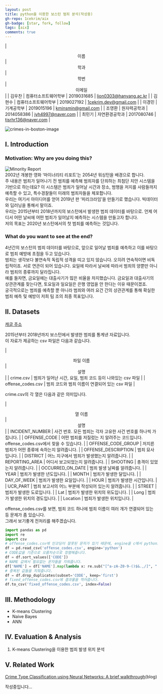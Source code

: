 ```yaml
---
layout: post
title: python을 이용한 보스턴 범죄 분석(작성중)
gh-repo: 1cekrim/aix
gh-badge: [star, fork, follow]
tags: [aix]
comments: true
---
```


| <center>이름</center> | <center> 학과 </center> | <center>학번</center> | <center>이메일</center> |
| 김우찬 | 컴퓨터소프트웨어학부 | 2019031685 | lion0303@hanyang.ac.kr |
| 김현수 | 컴퓨터소프트웨어학부 | 2019027192 | 1cekrim.dev@gmail.com |
| 이경민 | 기계공학부           | 2019015196 | kminsmin@gmail.com |
| 조영환 | 원자력공학과         | 2014058386 | jyh4997@naver.com |
| 최민기 | 자연환경공학과       | 2017080746 | tjsrhr136@naver.com |

![crimes-in-boston-image](https://storage.googleapis.com/kaggle-datasets-images/49781/90388/0e523321547c24d989c910879491fce7/dataset-cover.JPG?t=2018-09-04-17-52-47)

## I. Introduction

### Motivation: Why are you doing this?
![Minority Report](https://ww.namu.la/s/06a79176babdc3957a67d9adbbc8614f934adea355ce3417d5596f9a236f50a6aa47b9aa4ad9d39ba60f03d8ed5a0dc419a86f9f915af409b6783259cc253aba33c4b3681cf5dc504a62c0f44f6af8131b7aa60c550d5afb0ad94f4addc633c0)<br>
2002년 개봉한 영화 ‘마이너리티 리포트’는 2054년 워싱턴을 배경으로 합니다.<br>
주 내용은 범죄가 일어나기 전 범죄를 예측해 범죄자를 단죄하는 최첨단 치안 시스템을 기반으로 하는데요? 이 시스템은 범죄가 일어날 시간과 장소, 범행을 저지를 사람들까지 예측할 수 있고, 특수경찰들이 미래의 범죄자들을 체포합니다.<br>
우리는 여기서 아이디어를 얻어 2019년 판 ‘피리크라임’을 만들기로 했습니다. 빅데이터와 딥러닝을 통해서 말이죠.<br>
우리는 2015년부터 2018년까지의 보스턴에서 발생한 범죄 데이터를 바탕으로. 언제 어디서 어떤 날씨에 어떤 범죄가 일어날지 예측하는 시스템을 만들고자 합니다.<br>
저의 목표는 2020년 보스턴에서의 첫 범죄를 예측하는 것입니다.

### What do you want to see at the end?
4년간의 보스턴의 범죄 데이터를 바탕으로, 앞으로 일어날 범죄를 예측하고 이를 바탕으로 범죄 예방에 초점을 두고 있습니다.<br>
범죄는 생각보다 불연속적 독립적 성격을 띠고 있지 않습니다. 오히려 연속적이면 비독립적이죠. 서로 연관이 되어 있습니다. 요일에 따라서 날씨에 따라서 범죄의 양뿐만 아니라 범죄의 종류까지 달라집니다.<br>
예를 들자면, 금요일에는 대출사기가 많은 비율을 차지했습니다. 금요일과 대출사기의 상관관계를 찾는다면, 토요일과 일요일은 은행 영업을 안 한다는 이유 때문이겠죠.<br>
궁극적으로는 범죄를 예측할 뿐 아니라 범죄와 여러 요건 간의 상관관계를 통해 확실한 범죄 예측 및 예방이 저희 팀 조의 최종 목표입니다. 

## II. Datasets

[캐글 주소](https://www.kaggle.com/AnalyzeBoston/crimes-in-boston)

2015년부터 2018년까지 보스턴에서 발생한 범죄를 통계낸 자료입니다.<br>
이 자료가 제공하는 csv 파일은 다음과 같습니다.<br>

| <center>파일 이름</center> | <center>설명</center> |
| crime.csv | 범죄가 일어난 시간, 요일, 범죄 코드 등이 나와있는 csv 파일 |
| offense_codes.csv | 범죄 코드와 범죄 이름이 연결되어 있는 csv 파일 |

crime.csv의 각 열은 다음과 같은 의미입니다.

| <center>열 이름</center> | <center>설명</center> |
| INCIDENT_NUMBER | 사건 번호. 모든 범죄는 각자 고유한 사건 번호를 하나씩 가집니다. |
| OFFENSE_CODE | 어떤 범죄를 저질렀는 지 알려주는 코드입니다. offense_codes.csv에서 찾을 수 있습니다. |
| OFFENSE_CODE_GROUP | 저지른 범죄가 어떤 종류에 속하는지 알려줍니다. |
| OFFENSE_DESCRIPTION | 범죄 묘사입니다. |
| DISTRICT | 어느 지구에서 범죄가 발생했는지 알려줍니다. |
| REPORTING_AREA | 어디서 보고되었는지 알려줍니다. |
| SHOOTING | 총격이 있었는지 알려줍니다. |
| OCCURRED_ON_DATE | 범죄 발생 날짜를 알려줍니다. |
| YEAR | 범죄가 발생한 년도입니다. |
| MONTH | 범죄가 발생한 달입니다. |
| DAY_OF_WEEK | 범죄가 발생한 요일입니다. |
| HOUR | 범죄가 발생한 시간입니다. |
| UCR_PART | 범죄 보고서의 어느 부분에 작성되어 있는지 알려줍니다. |
| STREET | 범죄가 발생한 도로입니다. |
| Lat | 범죄가 발생한 위치의 위도입니다. |
| Long | 범죄가 발생한 위치의 경도입니다. |
| Location | 범죄가 발생한 위치입니다. |

offense_codes.csv를 보면, 범죄 코드 하나에 범죄 이름이 여러 개가 연결되어 있는 등 문제가 좀 있습니다.<br>
그래서 보기좋게 전처리를 해주겠습니다.

```python
import pandas as pd
import re
import csv
# offense_codes.csv에 인코딩이 잘못된 문자가 있기 때문에, engine을 c에서 python으로 바꿔줘야 합니다.
df = pd.read_csv('offense_codes.csv', engine='python')
# CODE값을 기준으로 오름차순으로 정렬해줍니다.
df = df.sort_values(['CODE'])
# NAME 값에서 필요없는 문자들을 지워줍니다.
df['NAME'] = df['NAME'].map(lambda x: re.sub("[^a-zA-Z0-9-()$&.,/]", " ", x))
# 중복된 값들을 지줘줍니다.
df = df.drop_duplicates(subset='CODE', keep='first')
# fixed_offense_codes.csv에 결과물을 적어줍니다.
df.to_csv('fixed_offense_codes.csv', index=False)
```

## III. Methodology

- K-means Clustering
- Naive Bayes
- ANN

## IV. Evaluation & Analysis

1. K-means Clustering을 이용한 범죄 발생 위치 분석


## V. Related Work
[Crime Type Classification using Neural Networks: A brief walkthrough](https://medium.com/@nicksypark/crime-type-classification-using-neural-networks-a-brief-walkthrough-841b273f9afe)(blog)

작성중입니다...
